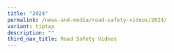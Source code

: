 ```yaml
---
title: "2024"
permalink: /news-and-media/road-safety-videos/2024/
variant: tiptap
description: ""
third_nav_title: Road Safety Videos
---
```

<p></p>